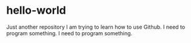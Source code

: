 # hello-world
Just another repository
I am trying to learn how to use Github. I need to program something. I need to program something.
